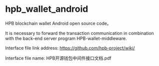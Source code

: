 # hpb_wallet_android
HPB blockchain wallet Android open source code。

It is necessary to forward the transaction communication in combination with the back-end server program 
HPB-wallet-middleware.

Interface file link address: https://github.com/hpb-project/wiki/ 

Interface file name: HPB开源钱包中间件接口文档.pdf
